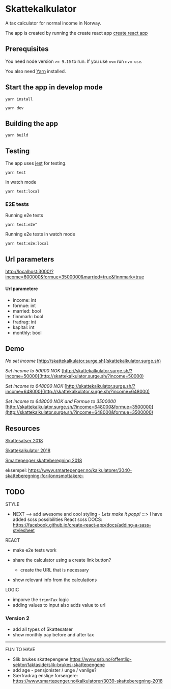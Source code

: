 
# Skattekalkulator
A tax calculator for normal income in Norway.

The app is created by running the create react app [create react app](https://github.com/facebook/create-react-app)


## Prerequisites
You need node version `>= 9.10` to run. If you use `nvm` run `nvm use`.

You also need [Yarn](https://yarnpkg.com/lang/en/) installed.


## Start the app in develop mode
`yarn install`

`yarn dev`

## Building the app
`yarn build`

## Testing
The app uses [jest](https://jestjs.io/) for testing.

`yarn test`

In watch mode

`yarn test:local`

### E2E tests
Running e2e tests

`yarn test:e2e"`

Running e2e tests in watch mode

`yarn test:e2e:local`


## Url parameters
[http://localhost:3000/?income=600000&formue=3500000&married=true&finnmark=true](http://localhost:3000/?income=600000&formue=3500000&married=true&finnmark=true)

#### Url parametere
- income: int
- formue: int
- married: bool
- finnmark: bool
- fradrag: int
- kapital: int
- monthly: bool

## Demo
_No set income_
[http://skattekalkulator.surge.sh](skattekalkulator.surge.sh)

_Set income to 50000 NOK_
[http://skattekalkulator.surge.sh/?income=50000](http://skattekalkulator.surge.sh/?income=50000)

_Set income to 648000 NOK_
[http://skattekalkulator.surge.sh/?income=648000](http://skattekalkulator.surge.sh/?income=648000)


_Set income to 648000 NOK and Formue to 3500000_
[http://skattekalkulator.surge.sh/?income=648000&formue=3500000](http://skattekalkulator.surge.sh/?income=648000&formue=3500000)





## Resources

[Skattesatser 2018](https://www.regjeringen.no/no/tema/okonomi-og-budsjett/skatter-og-avgifter/skattesatser-2018/id2575161/)

[Skattekalkulator 2018](https://skattekalkulator2018.app.skatteetaten.no/)

[Smartepenger skatteberegning 2018](https://www.smartepenger.no/kalkulatorer/3039-skatteberegning-2018)




eksempel: https://www.smartepenger.no/kalkulatorer/3040-skatteberegning-for-lonnsmottakere-




## TODO

STYLE
- NEXT --> add awesome and cool styling - _Lets make it popp!_
  :::> I have added scss possibilities
  React scss DOCS: https://facebook.github.io/create-react-app/docs/adding-a-sass-stylesheet


REACT
- make e2e tests work

- share the calculator using a create link button?
  - create the URL that is necessary

- show relevant info from the calculations

LOGIC
- imporve the `trinnTax` logic
- adding values to input also adds value to url


### Version 2
- add all types of Skattesatser
- show monthly pay before and after tax


**********


FUN TO HAVE
- Slik brukes skattepengene https://www.ssb.no/offentlig-sektor/faktaside/slik-brukes-skattepengene
- add age - pensjonister / unge / vanlige?
- Særfradrag enslige forsørgere: https://www.smartepenger.no/kalkulatorer/3039-skatteberegning-2018

